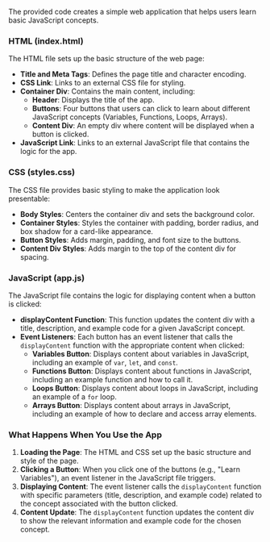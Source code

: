 The provided code creates a simple web application that helps users learn basic JavaScript concepts. 

### HTML (index.html)

The HTML file sets up the basic structure of the web page:

- **Title and Meta Tags**: Defines the page title and character encoding.
- **CSS Link**: Links to an external CSS file for styling.
- **Container Div**: Contains the main content, including:
  - **Header**: Displays the title of the app.
  - **Buttons**: Four buttons that users can click to learn about different JavaScript concepts (Variables, Functions, Loops, Arrays).
  - **Content Div**: An empty div where content will be displayed when a button is clicked.
- **JavaScript Link**: Links to an external JavaScript file that contains the logic for the app.

### CSS (styles.css)

The CSS file provides basic styling to make the application look presentable:

- **Body Styles**: Centers the container div and sets the background color.
- **Container Styles**: Styles the container with padding, border radius, and box shadow for a card-like appearance.
- **Button Styles**: Adds margin, padding, and font size to the buttons.
- **Content Div Styles**: Adds margin to the top of the content div for spacing.

### JavaScript (app.js)

The JavaScript file contains the logic for displaying content when a button is clicked:

- **displayContent Function**: This function updates the content div with a title, description, and example code for a given JavaScript concept.
- **Event Listeners**: Each button has an event listener that calls the `displayContent` function with the appropriate content when clicked:
  - **Variables Button**: Displays content about variables in JavaScript, including an example of `var`, `let`, and `const`.
  - **Functions Button**: Displays content about functions in JavaScript, including an example function and how to call it.
  - **Loops Button**: Displays content about loops in JavaScript, including an example of a `for` loop.
  - **Arrays Button**: Displays content about arrays in JavaScript, including an example of how to declare and access array elements.

### What Happens When You Use the App

1. **Loading the Page**: The HTML and CSS set up the basic structure and style of the page.
2. **Clicking a Button**: When you click one of the buttons (e.g., "Learn Variables"), an event listener in the JavaScript file triggers.
3. **Displaying Content**: The event listener calls the `displayContent` function with specific parameters (title, description, and example code) related to the concept associated with the button clicked.
4. **Content Update**: The `displayContent` function updates the content div to show the relevant information and example code for the chosen concept.

